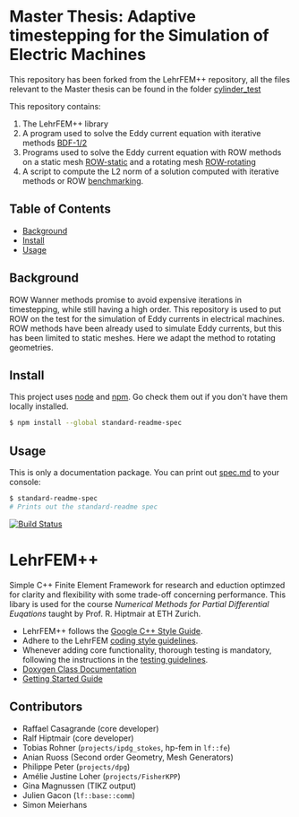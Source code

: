 
# Master Thesis: Adaptive timestepping for the Simulation of Electric Machines

This repository has been forked from the LehrFEM++ repository, all the files relevant to the Master thesis can be found in the folder [cylinder_test](projects/cylinder_test)

This repository contains:

1. The LehrFEM++ library
2. A program used to solve the Eddy current equation with iterative methods [BDF-1/2](projects/cylinder_test/solve_non-linear.cc)
3. Programs used to solve the Eddy current equation with ROW methods on a static mesh [ROW-static](projects/cylinder_test/solve_ROW_no_rotation_main.cc) and a rotating mesh [ROW-rotating](projects/cylinder_test/solve_ROW_complete.cc)
4. A script to compute the L2 norm of a solution computed with iterative methods or ROW [benchmarking](projects/cylinder_test/compute_L2_norm.sh). 

## Table of Contents

- [Background](#background)
- [Install](#install)
- [Usage](#usage)


## Background
ROW Wanner methods promise to avoid expensive iterations in timestepping, while still having a high order. This repository is used to put ROW on the test for the simulation of Eddy currents in electrical machines. ROW methods have been already used to simulate Eddy currents, but this has been limited to static meshes. Here we adapt the method to rotating geometries. 


## Install

This project uses [node](http://nodejs.org) and [npm](https://npmjs.com). Go check them out if you don't have them locally installed.

```sh
$ npm install --global standard-readme-spec
```

## Usage

This is only a documentation package. You can print out [spec.md](spec.md) to your console:

```sh
$ standard-readme-spec
# Prints out the standard-readme spec
```


[![Build Status](https://github.com/craffael/lehrfempp/workflows/Continuous%20Integration/badge.svg?branch=master)](https://github.com/craffael/lehrfempp/actions)

# LehrFEM++
Simple C++ Finite Element Framework for research and eduction optimzed for clarity and
flexibility with some trade-off concerning performance. This libary is used for the course _Numerical Methods for Partial Differential Euqations_ taught by Prof. R. Hiptmair at ETH Zurich.

* LehrFEM++ follows the [Google C++ Style
Guide](https://google.github.io/styleguide/cppguide.html#Naming).
* Adhere to the LehrFEM [coding style
  guidelines](https://github.com/craffael/lehrfempp/wiki/Contribute).
* Whenever adding core functionality, thorough testing is mandatory, following the
  instructions in the [testing
  guidelines](https://github.com/craffael/lehrfempp/wiki/Contribute).
* [Doxygen Class Documentation](https://craffael.github.io/lehrfempp)
* [Getting Started Guide](https://craffael.github.io/lehrfempp/getting_started.html)

## Contributors
- Raffael Casagrande (core developer)
- Ralf Hiptmair (core developer)
- Tobias Rohner (`projects/ipdg_stokes`, hp-fem in `lf::fe`)
- Anian Ruoss (Second order Geometry, Mesh Generators)
- Philippe Peter (`projects/dpg`)
- Amélie Justine Loher (`projects/FisherKPP`)
- Gina Magnussen (TIKZ output)
- Julien Gacon (`lf::base::comm`)
- Simon Meierhans

